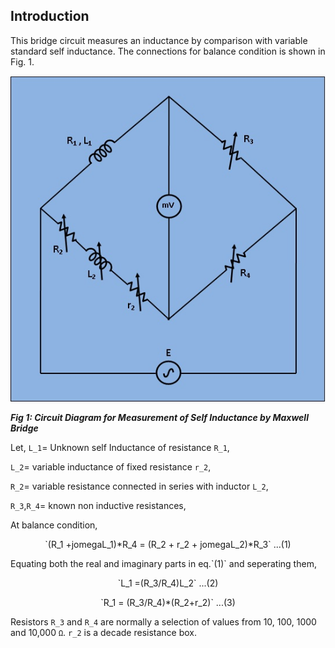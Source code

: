 ## Introduction

This bridge circuit measures an inductance by comparison with variable standard self inductance. The connections for balance condition is shown in Fig. 1.
<p align="center">

![Rm501 Figure](images/maxwellsimu.jpg)

***Fig 1: Circuit Diagram for Measurement of Self Inductance by Maxwell Bridge***
</p>

Let,
`L_1`= Unknown self Inductance of resistance `R_1`,

`L_2`= variable inductance of fixed resistance `r_2`,

`R_2`= variable resistance connected in series with inductor `L_2`,

`R_3`,`R_4`= known non inductive resistances,

At balance condition, 
<p align="center">
`(R_1 +jomegaL_1)*R_4 = (R_2 + r_2 + jomegaL_2)*R_3` ...(1)
<p>
Equating both the real and imaginary parts in eq.`(1)` and seperating them,

<p align="center">
`L_1 =(R_3/R_4)L_2` ...(2)
 </p>
<p align="center">
`R_1 = (R_3/R_4)*(R_2+r_2)` ...(3)
 </p>

Resistors `R_3` and `R_4` are normally a selection of values from 10, 100, 1000 and 10,000 `Ω`. `r_2` is a decade resistance box.
